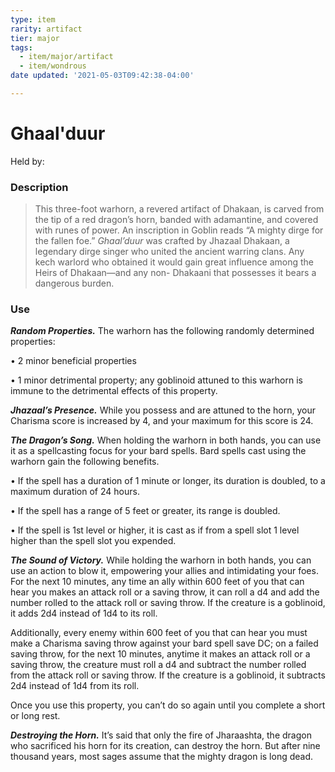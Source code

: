 ```yaml
---
type: item
rarity: artifact
tier: major
tags:
  - item/major/artifact
  - item/wondrous
date updated: '2021-05-03T09:42:38-04:00'

---
```


# Ghaal'duur

Held by:

### Description

> This three-foot warhorn, a revered artifact of Dhakaan, is carved from the tip of a red dragon’s horn, banded with adamantine, and covered with runes of power. An inscription in Goblin reads “A mighty dirge for the fallen foe.” _Ghaal’duur_ was crafted by Jhazaal Dhakaan, a legendary dirge singer who united the ancient warring clans. Any kech warlord who obtained it would gain great influence among the Heirs of Dhakaan—and any non- Dhakaani that possesses it bears a dangerous burden.

### Use

**_Random Properties._** The warhorn has the following randomly determined properties:

• 2 minor beneficial properties

• 1 minor detrimental property; any goblinoid attuned to this warhorn is immune to the detrimental effects of this property.

**_Jhazaal’s Presence._** While you possess and are attuned to the horn, your Charisma score is increased by 4, and your maximum for this score is 24.

**_The Dragon’s Song._** When holding the warhorn in both hands, you can use it as a spellcasting focus for your bard spells. Bard spells cast using the warhorn gain the following benefits.

• If the spell has a duration of 1 minute or longer, its duration is doubled, to a maximum duration of 24 hours.

• If the spell has a range of 5 feet or greater, its range is doubled.

• If the spell is 1st level or higher, it is cast as if from a spell slot 1 level higher than the spell slot you expended.

**_The Sound of Victory._** While holding the warhorn in both hands, you can use an action to blow it, empowering your allies and intimidating your foes. For the next 10 minutes, any time an ally within 600 feet of you that can hear you makes an attack roll or a saving throw, it can roll a d4 and add the number rolled to the attack roll or saving throw. If the creature is a goblinoid, it adds 2d4 instead of 1d4 to its roll.

Additionally, every enemy within 600 feet of you that can hear you must make a Charisma saving throw against your bard spell save DC; on a failed saving throw, for the next 10 minutes, anytime it makes an attack roll or a saving throw, the creature must roll a d4 and subtract the number rolled from the attack roll or saving throw. If the creature is a goblinoid, it subtracts 2d4 instead of 1d4 from its roll.

Once you use this property, you can’t do so again until you complete a short or long rest.

**_Destroying the Horn._** It’s said that only the fire of Jharaashta, the dragon who sacrificed his horn for its creation, can destroy the horn. But after nine thousand years, most sages assume that the mighty dragon is long dead.
